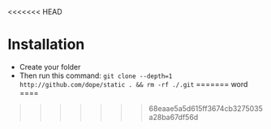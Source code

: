<<<<<<< HEAD
# Installation

- Create your folder
- Then run this command:
```git clone --depth=1 http://github.com/dope/static . && rm -rf ./.git```
=======
word
====
>>>>>>> 68eaae5a5d615ff3674cb3275035a28ba67df56d
